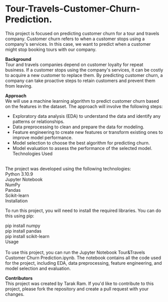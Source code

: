 # Tour-Travels-Customer-Churn-Prediction.
This project is focused on predicting customer churn for a tour and travels company. Customer churn refers to when a customer stops using a company's services. In this case, we want to predict when a customer might stop booking tours with our company.

**Background**<br>
Tour and travels companies depend on customer loyalty for repeat business. If a customer stops using the company's services, it can be costly to acquire a new customer to replace them. By predicting customer churn, a company can take proactive steps to retain customers and prevent them from leaving.<br>

**Approach**<br>
We will use a machine learning algorithm to predict customer churn based on the features in the dataset. The approach will involve the following steps:<br>

+ Exploratory data analysis (EDA) to understand the data and identify any patterns or relationships.<br>
+ Data preprocessing to clean and prepare the data for modeling.<br>
+ Feature engineering to create new features or transform existing ones to improve model performance.<br>
+ Model selection to choose the best algorithm for predicting churn.<br>
+ Model evaluation to assess the performance of the selected model.<br>
Technologies Used<br>
<br>
The project was developed using the following technologies:<br>
Python 3.10.9 <br>
Jupyter Notebook<br>
NumPy<br>
Pandas<br>
Scikit-learn<br>
Installation<br>

To run this project, you will need to install the required libraries. You can do this using pip:<br>

pip install numpy <br>
pip install pandas <br>
pip install scikit-learn<br>
Usage<br>
<br>
To use this project, you can run the Jupyter Notebook Tour&Travels Customer Churn Prediction.ipynb. The notebook contains all the code used for the project, including EDA, data preprocessing, feature engineering, and model selection and evaluation.<br>

**Contributors**<br>
This project was created by Tarak Ram. If you'd like to contribute to this project, please fork the repository and create a pull request with your changes.
